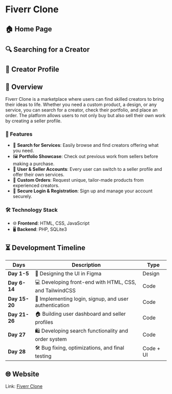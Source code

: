 # Fiverr Clone

## 🏠 Home Page

## 🔍 Searching for a Creator

## 🎨 Creator Profile

## 📌 Overview
Fiverr Clone is a marketplace where users can find skilled creators to bring their ideas to life. Whether you need a custom product, a design, or any service, you can search for a creator, check their portfolio, and place an order. The platform allows users to not only buy but also sell their own work by creating a seller profile.

### 🚀 Features
- 🔎 **Search for Services**: Easily browse and find creators offering what you need.
- 🖼️ **Portfolio Showcase**: Check out previous work from sellers before making a purchase.
- 👥 **User & Seller Accounts**: Every user can switch to a seller profile and offer their own services.
- 🛒 **Custom Orders**: Request unique, tailor-made products from experienced creators.
- 🔐 **Secure Login & Registration**: Sign up and manage your account securely.

### 🛠️ Technology Stack
- 🌐 **Frontend**: HTML, CSS, JavaScript
- 🖥️ **Backend**: PHP, SQLite3

## ⏳ Development Timeline
| **Days**       | Description                                                    | Type               |
|---------------|----------------------------------------------------------------|--------------------|
| **Day 1-5**   | 🎨 Designing the UI in Figma                                   | Design            |
| **Day 6-14**  | 💻 Developing front-end with HTML, CSS, and TailwindCSS        | Code              |
| **Day 15-20** | 🔑 Implementing login, signup, and user authentication         | Code              |
| **Day 21-26** | 🏠 Building user dashboard and seller profiles                 | Code              |
| **Day 27**    | 🛍️ Developing search functionality and order system            | Code              |
| **Day 28**    | 🛠️ Bug fixing, optimizations, and final testing                | Code + UI         |

## 🌐 Website
Link: [Fiverr Clone](https://fiverrclone.kentooo6.eu)
